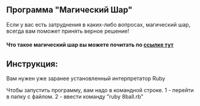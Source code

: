 ## Программа "Магический Шар"
Если у вас есть затруднения в каких-либо вопросах, магический шар,
всегда вам поможет принять верное решение!

#### Что такое магический шар вы можете почитать по [ссылке тут](https://ru.wikipedia.org/wiki/Magic_8_ball)

## Инструкция:
Вам нужен уже заранее установленный интерпретатор Ruby

Чтобы запустить программу, вам надо в командной строке.
1 - перейти в папку с файлом.
2 - ввести команду "ruby 8ball.rb"
